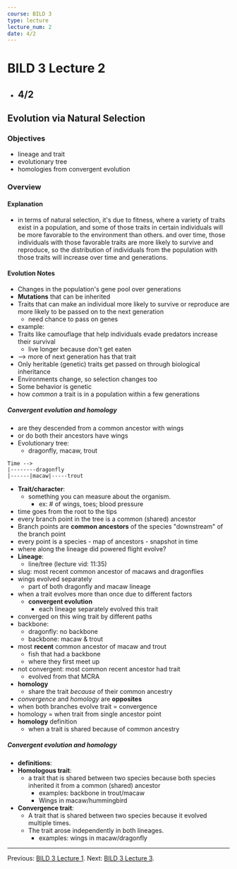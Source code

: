 ```yaml
---
course: BILD 3
type: lecture
lecture_num: 2
date: 4/2
---
```


# BILD 3 Lecture 2
- ## 4/2

## Evolution via Natural Selection
### Objectives
- lineage and trait
- evolutionary tree
- homologies from convergent evolution
### Overview
#### Explanation
- in terms of natural selection, it's due to fitness, where a variety of traits exist in a population, and some of those traits in certain individuals will be more favorable to the environment than others. and over time, those individuals with those favorable traits are more likely to survive and reproduce, so the distribution of individuals from the population with those traits will increase over time and generations.
#### Evolution Notes
- Changes in the population's gene pool over generations 
- **Mutations** that can be inherited
- Traits that can make an individual more likely to survive or reproduce are more likely to be passed on to the next generation
	- need chance to pass on genes
- example:
- Traits like camouflage that help individuals evade predators increase their survival
	- live longer because don't get eaten
- --> more of next generation has that trait
- Only heritable (genetic) traits get passed on through biological inheritance
- Environments change, so selection changes too
- Some behavior is genetic
- how *common* a trait is in a population within a few generations
##### Convergent evolution and homology
- are they descended from a common ancestor with wings
- or do both their ancestors have wings
- Evolutionary tree: 
	- dragonfly, macaw, trout
```
Time -->
|--------dragonfly
|------|macaw|-----trout
```
- **Trait/character**:
	- something you can measure about the organism.
		- ex: \# of wings, toes; blood pressure
- time goes from the root to the tips
- every branch point in the tree is a common (shared) ancestor
- Branch points are **common ancestors** of the species "downstream" of the branch point
- every point is a species - map of ancestors - snapshot in time
- where along the lineage did powered flight evolve?
- **Lineage**:
	- line/tree (lecture vid: 11:35)
- slug: most recent common ancestor of macaws and dragonflies
- wings evolved separately
	- part of both dragonfly and macaw lineage
- when a trait evolves more than once due to different factors
	- **convergent evolution**
		- each lineage separately evolved this trait
- converged on this wing trait by different paths
- backbone:
	- dragonfly: no backbone
	- backbone: macaw & trout
- most **recent** common ancestor of macaw and trout
	- fish that had a backbone
	- where they first meet up
- not convergent: most common recent ancestor had trait
	- evolved from that MCRA
- **homology**
	- share the trait *because* of their common ancestry
- *convergence* and *homology* are **opposites**
- when both branches evolve trait = convergence
- homology = when trait from single ancestor point
- **homology** definition
	- when a trait is shared because of common ancestry

##### Convergent evolution and homology
- **definitions**:
- **Homologous trait**:
	- a trait that is shared between two species because both species inherited it from a common (shared) ancestor
		- examples: backbone in trout/macaw
		- Wings in macaw/hummingbird
- **Convergence trait**:
	- A trait that is shared between two species because it evolved multiple times.
	- The trait arose independently in both lineages.
		- examples: wings in macaw/dragonfly

---

Previous: [BILD 3 Lecture 1](BILD_1_LE_1.md).
Next: [BILD 3 Lecture 3](BILD_1_LE_3.md).